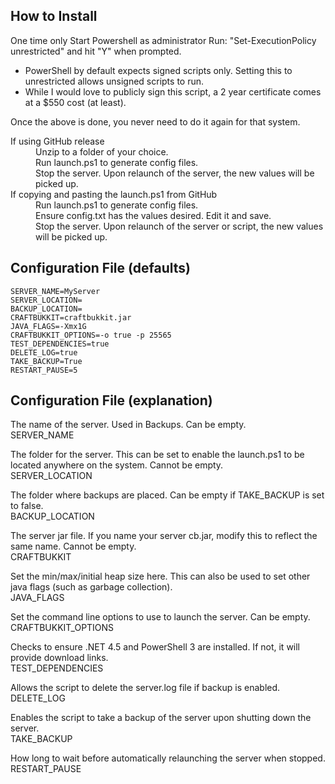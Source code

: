 How to Install
--------------
One time only
Start Powershell as administrator
Run: "Set-ExecutionPolicy unrestricted" and hit "Y" when prompted.
* PowerShell by default expects signed scripts only.  Setting this to unrestricted allows unsigned scripts to run.
* While I would love to publicly sign this script, a 2 year certificate comes at a $550 cost (at least).  

Once the above is done, you never need to do it again for that system.

<dl>
  <dt>If using GitHub release</dt>
  <dd>Unzip to a folder of your choice.</dd>
  <dd>Run launch.ps1 to generate config files.</dd>
  <dd>Stop the server.  Upon relaunch of the server, the new values will be picked up.</dd>
  <dd></dd>
  <dt>If copying and pasting the launch.ps1 from GitHub</dt>
  <dd>Run launch.ps1 to generate config files.</dd>
  <dd>Ensure config.txt has the values desired.  Edit it and save.</dd>
  <dd>Stop the server.  Upon relaunch of the server or script, the new values will be picked up.</dd>
</dl>

Configuration File (defaults)
------------------
    SERVER_NAME=MyServer  
    SERVER_LOCATION=  
    BACKUP_LOCATION=  
    CRAFTBUKKIT=craftbukkit.jar  
    JAVA_FLAGS=-Xmx1G  
    CRAFTBUKKIT_OPTIONS=-o true -p 25565  
    TEST_DEPENDENCIES=true  
    DELETE_LOG=true  
    TAKE_BACKUP=True  
    RESTART_PAUSE=5  

Configuration File (explanation)
--------------------------------
The name of the server.  Used in Backups.  Can be empty.  
    SERVER_NAME
    
The folder for the server.  This can be set to enable the launch.ps1 to be located anywhere on the system.  Cannot be empty.  
    SERVER_LOCATION
    
The folder where backups are placed.  Can be empty if TAKE_BACKUP is set to false.  
    BACKUP_LOCATION
    
The server jar file.  If you name your server cb.jar, modify this to reflect the same name.  Cannot be empty.  
    CRAFTBUKKIT

Set the min/max/initial heap size here. This can also be used to set other java flags (such as garbage collection).  
    JAVA_FLAGS

Set the command line options to use to launch the server.  Can be empty.  
    CRAFTBUKKIT_OPTIONS
    
Checks to ensure .NET 4.5 and PowerShell 3 are installed.  If not, it will provide download links.  
    TEST_DEPENDENCIES

Allows the script to delete the server.log file if backup is enabled.  
    DELETE_LOG

Enables the script to take a backup of the server upon shutting down the server.  
    TAKE_BACKUP

How long to wait before automatically relaunching the server when stopped.  
    RESTART_PAUSE